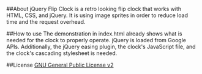 ##About
jQuery Flip Clock is a retro looking flip clock that works with HTML, CSS, and jQuery.
It is using image sprites in order to reduce load time and the request overhead.

##How to use
The demonstration in index.html already shows what is needed for the clock to properly operate. jQuery is loaded from Google APIs. Additionally, the jQuery easing plugin, the clock's JavaScript file, and the clock's cascading stylesheet is needed.

##License
[GNU General Public License v2](http://opensource.org/licenses/gpl-2.0.php "GNU General Public License, version 2 (GPL-2.0)")
